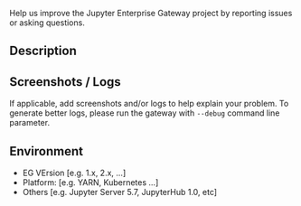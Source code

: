 Help us improve the Jupyter Enterprise Gateway project by reporting issues
or asking questions. 

## Description

## Screenshots / Logs
If applicable, add screenshots and/or logs to help explain your problem.
To generate better logs, please run the gateway with `--debug` command line parameter.

## Environment

- EG VErsion [e.g. 1.x, 2.x, ...]
- Platform: [e.g. YARN, Kubernetes ...]
- Others [e.g. Jupyter Server 5.7, JupyterHub 1.0, etc]

